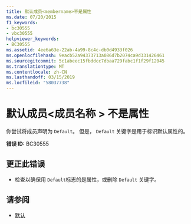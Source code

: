 ```yaml
---
title: 默认成员<membername>不是属性
ms.date: 07/20/2015
f1_keywords:
- bc30555
- vbc30555
helpviewer_keywords:
- BC30555
ms.assetid: 4ee6a63e-22ab-4a99-8c4c-db0d4933f026
ms.openlocfilehash: 9eacb52a94373713a086d7b2074ca9d331426461
ms.sourcegitcommit: 5c1abeec15fbddcc7dbaa729fabc1f1f29f12045
ms.translationtype: MT
ms.contentlocale: zh-CN
ms.lasthandoff: 03/15/2019
ms.locfileid: "58037738"
---
```

# <a name="default-member-membername-is-not-a-property"></a>默认成员\<成员名称 > 不是属性
你尝试将成员声明为 `Default`。 但是， `Default` 关键字是用于标识默认属性的。  
  
 **错误 ID:** BC30555  
  
## <a name="to-correct-this-error"></a>更正此错误  
  
-   检查以确保用 `Default`标志的是属性，或删除 `Default` 关键字。  
  
## <a name="see-also"></a>请参阅

- [默认](../../visual-basic/language-reference/modifiers/default.md)
